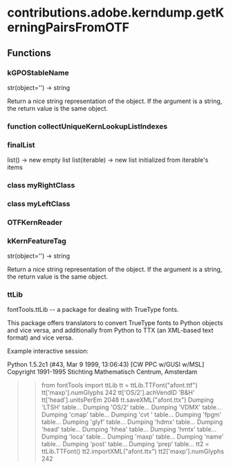 # contributions.adobe.kerndump.getKerningPairsFromOTF


## Functions

### kGPOStableName
str(object='') -> string

Return a nice string representation of the object.
If the argument is a string, the return value is the same object.
### function collectUniqueKernLookupListIndexes
### finalList
list() -> new empty list
list(iterable) -> new list initialized from iterable's items
### class myRightClass
### class myLeftClass
### OTFKernReader
### kKernFeatureTag
str(object='') -> string

Return a nice string representation of the object.
If the argument is a string, the return value is the same object.
### ttLib
fontTools.ttLib -- a package for dealing with TrueType fonts.

This package offers translators to convert TrueType fonts to Python
objects and vice versa, and additionally from Python to TTX (an XML-based
text format) and vice versa.

Example interactive session:

Python 1.5.2c1 (#43, Mar  9 1999, 13:06:43)  [CW PPC w/GUSI w/MSL]
Copyright 1991-1995 Stichting Mathematisch Centrum, Amsterdam
>> from fontTools import ttLib
>> tt = ttLib.TTFont("afont.ttf")
>> tt['maxp'].numGlyphs
242
>> tt['OS/2'].achVendID
'B&H '
>> tt['head'].unitsPerEm
2048
>> tt.saveXML("afont.ttx")
Dumping 'LTSH' table...
Dumping 'OS/2' table...
Dumping 'VDMX' table...
Dumping 'cmap' table...
Dumping 'cvt ' table...
Dumping 'fpgm' table...
Dumping 'glyf' table...
Dumping 'hdmx' table...
Dumping 'head' table...
Dumping 'hhea' table...
Dumping 'hmtx' table...
Dumping 'loca' table...
Dumping 'maxp' table...
Dumping 'name' table...
Dumping 'post' table...
Dumping 'prep' table...
>> tt2 = ttLib.TTFont()
>> tt2.importXML("afont.ttx")
>> tt2['maxp'].numGlyphs
242
>>
